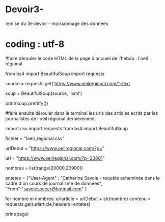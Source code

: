 # Devoir3-
remise du 3e devoir - moissonnage des données 

# coding : utf-8 

#faire dérouler le code HTML de la page d'accueil de l'hebdo : l'oeil régional 

from bs4 import BeautifulSoup 
import requests

source = requests.get('https://www.oeilregional.com/').text

soup = BeautifulSoup(source, 'lxml')

print(soup.prettify())

#faire ensuite dérouler dans le terminal les urls des articles écrits par les journalistes de l'oeil régional dernièrement. 

import csv 
import requests 
from bs4 import BeautifulSoup

fichier = "loeil_regional.csv"

urlDebut = "https://www.oeilregional.com/?p="

url = "https://www.oeilregional.com/?p=20801"

nombres = list(range(20000,20900))

entetes = {"User-Agent" : "Catherine Savoie - requête acheminée dans le cadre d'un cours de journalisme de données",
"From":"savoiesoccer@hotmail.com" 
}

for nombre in nombres: 
    urlarticle = urlDebut + str(nombre)
    contenu = requests.get(urlarticle,headers=entetes)

print(page)


